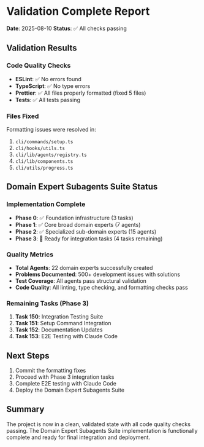 # Validation Complete Report

**Date**: 2025-08-10
**Status**: ✅ All checks passing

## Validation Results

### Code Quality Checks
- **ESLint**: ✅ No errors found
- **TypeScript**: ✅ No type errors
- **Prettier**: ✅ All files properly formatted (fixed 5 files)
- **Tests**: ✅ All tests passing

### Files Fixed
Formatting issues were resolved in:
1. `cli/commands/setup.ts`
2. `cli/hooks/utils.ts`
3. `cli/lib/agents/registry.ts`
4. `cli/lib/components.ts`
5. `cli/utils/progress.ts`

## Domain Expert Subagents Suite Status

### Implementation Complete
- **Phase 0**: ✅ Foundation infrastructure (3 tasks)
- **Phase 1**: ✅ Core broad domain experts (7 agents)
- **Phase 2**: ✅ Specialized sub-domain experts (15 agents)
- **Phase 3**: 🔄 Ready for integration tasks (4 tasks remaining)

### Quality Metrics
- **Total Agents**: 22 domain experts successfully created
- **Problems Documented**: 500+ development issues with solutions
- **Test Coverage**: All agents pass structural validation
- **Code Quality**: All linting, type checking, and formatting checks pass

### Remaining Tasks (Phase 3)
1. **Task 150**: Integration Testing Suite
2. **Task 151**: Setup Command Integration
3. **Task 152**: Documentation Updates
4. **Task 153**: E2E Testing with Claude Code

## Next Steps
1. Commit the formatting fixes
2. Proceed with Phase 3 integration tasks
3. Complete E2E testing with Claude Code
4. Deploy the Domain Expert Subagents Suite

## Summary
The project is now in a clean, validated state with all code quality checks passing. The Domain Expert Subagents Suite implementation is functionally complete and ready for final integration and deployment.